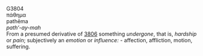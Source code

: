 G3804  
πάθημα  
pathēma  
*path‘-ay-mah*  
From a presumed derivative of [3806](g3806) something *undergone*, that
is, *hardship* or *pain*; subjectively an *emotion* or *influence:* -
affection, affliction, motion, suffering.  
